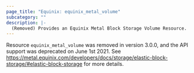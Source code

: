 ```yaml
---
page_title: "Equinix: equinix_metal_volume"
subcategory: ""
description: |-
  (Removed) Provides an Equinix Metal Block Storage Volume Resource.
---
```


Resource `equinix_metal_volume` was removed in version 3.0.0, and the API support was deprecated on June 1st 2021. See https://metal.equinix.com/developers/docs/storage/elastic-block-storage/#elastic-block-storage for more details.

